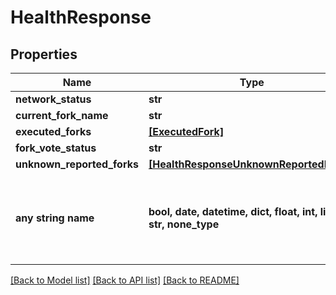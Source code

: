 # HealthResponse


## Properties
Name | Type | Description | Notes
------------ | ------------- | ------------- | -------------
**network_status** | **str** |  | 
**current_fork_name** | **str** |  | 
**executed_forks** | [**[ExecutedFork]**](ExecutedFork.md) |  | 
**fork_vote_status** | **str** |  | 
**unknown_reported_forks** | [**[HealthResponseUnknownReportedForks]**](HealthResponseUnknownReportedForks.md) |  | 
**any string name** | **bool, date, datetime, dict, float, int, list, str, none_type** | any string name can be used but the value must be the correct type | [optional]

[[Back to Model list]](../README.md#documentation-for-models) [[Back to API list]](../README.md#documentation-for-api-endpoints) [[Back to README]](../README.md)


